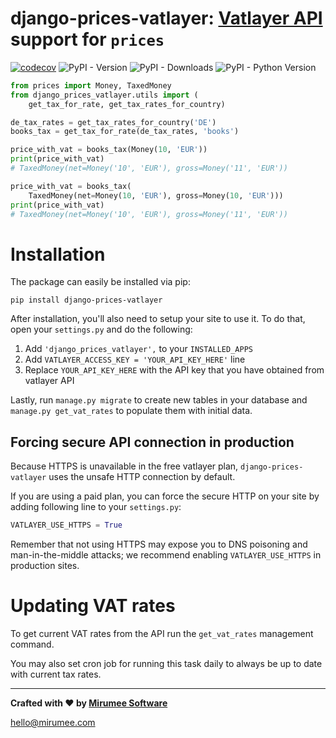 django-prices-vatlayer: [Vatlayer API](https://vatlayer.com/) support for `prices`
=======================================================

[![codecov](https://codecov.io/github/mirumee/django-prices-vatlayer/graph/badge.svg?token=qREkrdSWe0)](https://codecov.io/github/mirumee/django-prices-vatlayer)
![PyPI - Version](https://img.shields.io/pypi/v/django-prices-vatlayer)
![PyPI - Downloads](https://img.shields.io/pypi/dm/django-prices-vatlayer)
![PyPI - Python Version](https://img.shields.io/pypi/pyversions/django-prices-vatlayer)


```python
from prices import Money, TaxedMoney
from django_prices_vatlayer.utils import (
    get_tax_for_rate, get_tax_rates_for_country)

de_tax_rates = get_tax_rates_for_country('DE')
books_tax = get_tax_for_rate(de_tax_rates, 'books')

price_with_vat = books_tax(Money(10, 'EUR'))
print(price_with_vat)
# TaxedMoney(net=Money('10', 'EUR'), gross=Money('11', 'EUR'))

price_with_vat = books_tax(
    TaxedMoney(net=Money(10, 'EUR'), gross=Money(10, 'EUR')))
print(price_with_vat)
# TaxedMoney(net=Money('10', 'EUR'), gross=Money('11', 'EUR'))
```


Installation
============

The package can easily be installed via pip:

```
pip install django-prices-vatlayer
```

After installation, you'll also need to setup your site to use it. To do that, open your `settings.py` and do the following:

1. Add `'django_prices_vatlayer',` to your `INSTALLED_APPS`
2. Add `VATLAYER_ACCESS_KEY = 'YOUR_API_KEY_HERE'` line
3. Replace `YOUR_API_KEY_HERE` with the API key that you have obtained from vatlayer API

Lastly, run `manage.py migrate` to create new tables in your database and `manage.py get_vat_rates` to populate them with initial data.


Forcing secure API connection in production
-------------------------------------------

Because HTTPS is unavailable in the free vatlayer plan, `django-prices-vatlayer` uses the unsafe HTTP connection by default.

If you are using a paid plan, you can force the secure HTTP on your site by adding following line to your `settings.py`:

```python
VATLAYER_USE_HTTPS = True
```

Remember that not using HTTPS may expose you to DNS poisoning and man-in-the-middle attacks; we recommend enabling `VATLAYER_USE_HTTPS` in production sites.


Updating VAT rates
==================

To get current VAT rates from the API run the `get_vat_rates` management command.

You may also set cron job for running this task daily to always be up to date with current tax rates.

---

**Crafted with ❤️ by [Mirumee Software](http://mirumee.com)**

hello@mirumee.com
